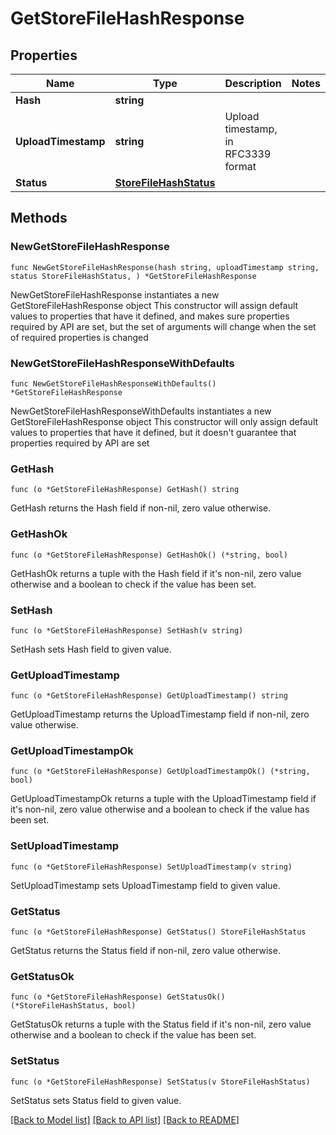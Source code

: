 # GetStoreFileHashResponse

## Properties

Name | Type | Description | Notes
------------ | ------------- | ------------- | -------------
**Hash** | **string** |  | 
**UploadTimestamp** | **string** | Upload timestamp, in RFC3339 format | 
**Status** | [**StoreFileHashStatus**](StoreFileHashStatus.md) |  | 

## Methods

### NewGetStoreFileHashResponse

`func NewGetStoreFileHashResponse(hash string, uploadTimestamp string, status StoreFileHashStatus, ) *GetStoreFileHashResponse`

NewGetStoreFileHashResponse instantiates a new GetStoreFileHashResponse object
This constructor will assign default values to properties that have it defined,
and makes sure properties required by API are set, but the set of arguments
will change when the set of required properties is changed

### NewGetStoreFileHashResponseWithDefaults

`func NewGetStoreFileHashResponseWithDefaults() *GetStoreFileHashResponse`

NewGetStoreFileHashResponseWithDefaults instantiates a new GetStoreFileHashResponse object
This constructor will only assign default values to properties that have it defined,
but it doesn't guarantee that properties required by API are set

### GetHash

`func (o *GetStoreFileHashResponse) GetHash() string`

GetHash returns the Hash field if non-nil, zero value otherwise.

### GetHashOk

`func (o *GetStoreFileHashResponse) GetHashOk() (*string, bool)`

GetHashOk returns a tuple with the Hash field if it's non-nil, zero value otherwise
and a boolean to check if the value has been set.

### SetHash

`func (o *GetStoreFileHashResponse) SetHash(v string)`

SetHash sets Hash field to given value.


### GetUploadTimestamp

`func (o *GetStoreFileHashResponse) GetUploadTimestamp() string`

GetUploadTimestamp returns the UploadTimestamp field if non-nil, zero value otherwise.

### GetUploadTimestampOk

`func (o *GetStoreFileHashResponse) GetUploadTimestampOk() (*string, bool)`

GetUploadTimestampOk returns a tuple with the UploadTimestamp field if it's non-nil, zero value otherwise
and a boolean to check if the value has been set.

### SetUploadTimestamp

`func (o *GetStoreFileHashResponse) SetUploadTimestamp(v string)`

SetUploadTimestamp sets UploadTimestamp field to given value.


### GetStatus

`func (o *GetStoreFileHashResponse) GetStatus() StoreFileHashStatus`

GetStatus returns the Status field if non-nil, zero value otherwise.

### GetStatusOk

`func (o *GetStoreFileHashResponse) GetStatusOk() (*StoreFileHashStatus, bool)`

GetStatusOk returns a tuple with the Status field if it's non-nil, zero value otherwise
and a boolean to check if the value has been set.

### SetStatus

`func (o *GetStoreFileHashResponse) SetStatus(v StoreFileHashStatus)`

SetStatus sets Status field to given value.



[[Back to Model list]](../README.md#documentation-for-models) [[Back to API list]](../README.md#documentation-for-api-endpoints) [[Back to README]](../README.md)


